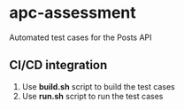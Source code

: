 # apc-assessment
Automated test cases for the Posts API

## CI/CD integration

1. Use **build.sh** script to build the test cases
2. Use **run.sh** script to run the test cases